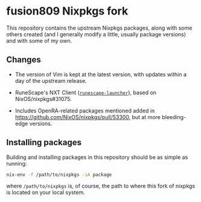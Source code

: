 # fusion809 Nixpkgs fork
This repository contains the upstream Nixpkgs packages, along with some others created (and I generally modify a little, usually package versions) and with some of my own. 

## Changes

* The version of Vim is kept at the latest version, with updates within a day of the upstream release.

* RuneScape's NXT Client ([`runescape-launcher`](pkgs/games/runescape-launcher)), based on NixOS/nixpkgs#31075. 

* Includes OpenRA-related packages mentioned added in https://github.com/NixOS/nixpkgs/pull/53300, but at more bleeding-edge versions.

## Installing packages

Building and installing packages in this repository should be as simple as running:

```bash
nix-env -f /path/to/nixpkgs -iA package
```

where `/path/to/nixpkgs` is, of course, the path to where this fork of nixpkgs is located on your local system. 
